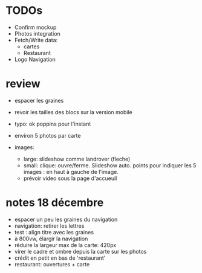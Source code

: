 # TODOs

- Confirm mockup
- Photos integration
- Fetch/Write data:
  - cartes
  - Restaurant
- Logo Navigation

# review

- espacer les graines
- revoir les tailles des blocs sur la version mobile
- typo: ok poppins pour l'instant

- environ 5 photos par carte
- images:
  - large: slideshow comme landrover (fleche)
  - small: clique: ouvre/ferme. Slideshow auto. points pour indiquer les 5 images : en haut à gauche de l'image.
  - prévoir video sous la page d'accueuil

# notes 18 décembre
- espacer un peu les graines du navigation
- navigation: retirer les lettres
- test : align titre avec les graines
- à 800vw, élargir la navigation
- réduire la largeur max de la carte: 420px
- virer le cadre et ombre depuis la carte sur les photos
- crédit en petit en bas de 'restaurant'
- restaurant: ouvertures + carte